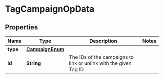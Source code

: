 # TagCampaignOpData

## Properties
Name | Type | Description | Notes
------------ | ------------- | ------------- | -------------
**type** | [**CampaignEnum**](CampaignEnum.md) |  | 
**id** | **String** | The IDs of the campaigns to link or unlink with the given Tag ID | 
